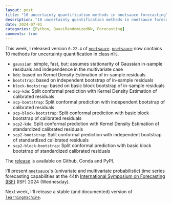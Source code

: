 ```yaml
---
layout: post
title: "10 uncertainty quantification methods in nnetsauce forecasting"
description: "10 uncertainty quantification methods in nnetsauce forecasting."
date: 2024-07-01
categories: [Python, QuasiRandomizedNN, Forecasting]
comments: true
---
```


This week, I released version `0.22.4` of [`nnetsauce`](https://github.com/Techtonique/nnetsauce). [`nnetsauce`](https://github.com/Techtonique/nnetsauce) now contains 10 methods for uncertainty quantification in class `MTS`.

- `gaussian`: simple, fast, but: assumes stationarity of Gaussian in-sample residuals and independence in the multivariate case
- `kde`: based on Kernel Density Estimation of in-sample residuals
- `bootstrap`: based on independent bootstrap of in-sample residuals
- `block-bootstrap`: based on basic block bootstrap of in-sample residuals
- `scp-kde`: Split conformal prediction with Kernel Density Estimation of calibrated residuals
- `scp-bootstrap`: Split conformal prediction with independent bootstrap of calibrated residuals
- `scp-block-bootstrap`: Split conformal prediction with basic block bootstrap of calibrated residuals
- `scp2-kde`: Split conformal prediction with Kernel Density Estimation of standardized calibrated residuals
- `scp2-bootstrap`: Split conformal prediction with independent bootstrap of standardized calibrated residuals
- `scp2-block-bootstrap`: Split conformal prediction with basic block bootstrap of standardized calibrated residuals

The [release](https://github.com/Techtonique/nnetsauce/releases/edit/v0.22.4) is available on Github, Conda and PyPI.

I'll present [`nnetsauce`](https://github.com/Techtonique/nnetsauce)'s  (univariate and multivariate probabilistic) time series forecasting capabilities at the 44th [International Symposium on Forecasting (ISF)](https://isf.forecasters.org/) (ISF) 2024 (Wednesday). 


Next week, I'll release a stable (and documented) version of [`learningmachine`](https://thierrymoudiki.github.io/blog/2024/04/01/python/learningmachine-python). 



